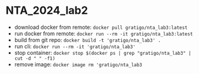 # NTA_2024_lab2

- download docker from remote: `docker pull gratigo/nta_lab3:latest`
- run docker from remote: `docker run --rm -it gratigo/nta_lab3:latest`
- build from git repo: `docker build -t 'gratigo/nta_lab3' .`
- run cli: `docker run --rm -it 'gratigo/nta_lab3'`
- stop container: `docker stop $(docker ps | grep "gratigo/nta_lab3" | cut -d " " -f1)`
- remove image: `docker image rm 'gratigo/nta_lab3`
